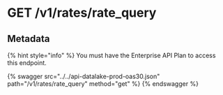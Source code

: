 # GET /v1/rates/rate_query

## Metadata

{% hint style="info" %} You must have the Enterprise API Plan to access this endpoint.

{% swagger src="../../api-datalake-prod-oas30.json" path="/v1/rates/rate_query" method="get" %}
{% endswagger %}

